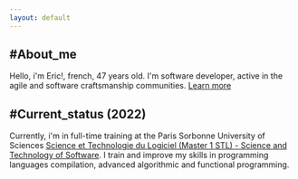 ```yaml
---
layout: default
---
```


## #About_me

Hello, i'm Eric!, french, 47 years old. I'm software developer, active in the agile and software craftsmanship communities.
[Learn more](./eric-patrizio.html)

## #Current_status (2022)

Currently, i'm in full-time training at the Paris Sorbonne University of Sciences [Science et Technologie du Logiciel (Master 1 STL) - Science and Technology of Software](https://sciences.sorbonne-universite.fr/formation-sciences/masters/master-informatique/parcours-stl). I train and improve my skills in programming languages compilation, advanced algorithmic and functional programming.